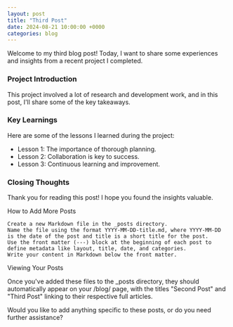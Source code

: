 ```yaml
---
layout: post
title: "Third Post"
date: 2024-08-21 10:00:00 +0000
categories: blog
---
```


Welcome to my third blog post! Today, I want to share some experiences and insights from a recent project I completed.

### Project Introduction

This project involved a lot of research and development work, and in this post, I'll share some of the key takeaways.

### Key Learnings

Here are some of the lessons I learned during the project:
- Lesson 1: The importance of thorough planning.
- Lesson 2: Collaboration is key to success.
- Lesson 3: Continuous learning and improvement.

### Closing Thoughts

Thank you for reading this post! I hope you found the insights valuable.

How to Add More Posts

    Create a new Markdown file in the _posts directory.
    Name the file using the format YYYY-MM-DD-title.md, where YYYY-MM-DD is the date of the post and title is a short title for the post.
    Use the front matter (---) block at the beginning of each post to define metadata like layout, title, date, and categories.
    Write your content in Markdown below the front matter.

Viewing Your Posts

Once you've added these files to the _posts directory, they should automatically appear on your /blog/ page, with the titles "Second Post" and "Third Post" linking to their respective full articles.

Would you like to add anything specific to these posts, or do you need further assistance?
